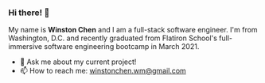 ### Hi there! 👋

My name is **Winston Chen** and I am a full-stack software engineer. I'm from Washington, D.C. and recently graduated from Flatiron School's full-immersive software engineering bootcamp in March 2021. 

- 💬 Ask me about my current project!
- 📫 How to reach me: winstonchen.wm@gmail.com

<!--
**winstonchen-code/winstonchen-code** is a ✨ _special_ ✨ repository because its `README.md` (this file) appears on your GitHub profile.

Here are some ideas to get you started:

- 🔭 I’m currently working on ...
- 🌱 I’m currently learning ...
- 👯 I’m looking to collaborate on ...
- 🤔 I’m looking for help with ...
- 💬 Ask me about ...
- 📫 How to reach me: ...
- 😄 Pronouns: ...
- ⚡ Fun fact: ...
-->
